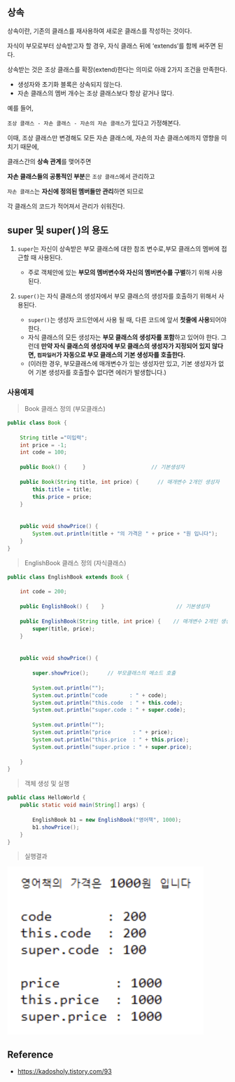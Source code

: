 ## 상속

상속이란, 기존의 클래스를 재사용하여 새로운 클래스를 작성하는 것이다.

자식이 부모로부터 상속받고자 할 경우, 자식 클래스 뒤에 ‘extends’를 함께 써주면 된다.

상속받는 것은 조상 클래스를 확장(extend)한다는 의미로 아래 2가지 조건을 만족한다.

- 생성자와 초기화 블록은 상속되지 않는다.
- 자손 클래스의 멤버 개수는 조상 클래스보다 항상 같거나 많다.

예를 들어,

`조상 클래스 - 자손 클래스 - 자손의 자손 클래스`가 있다고 가정해본다.

이때, 조상 클래스만 변경해도 모든 자손 클래스에, 자손의 자손 클래스에까지 영향을 미치기 때문에,

클래스간의 **상속 관계**를 맺어주면

**자손 클래스들의 공통적인 부분**은 `조상 클래스`에서 관리하고

`자손 클래스`는 **자신에 정의된 멤버들만 관리**하면 되므로

각 클래스의 코드가 적어져서 관리가 쉬워진다.


## super 및 super( )의 용도

1) `super`는 자신이 상속받은 부모 클래스에 대한 참조 변수로,부모 클래스의 멤버에 접근할 때 사용된다.

   - 주로 객체안에 있는 **부모의 멤버변수와 자신의 멤버변수를 구별**하기 위해 사용된다.

2) `super()`는 자식 클래스의 생성자에서 부모 클래스의 생성자를 호출하기 위해서 사용된다.

   - `super()`는 생성자 코드안에서 사용 될 때, 다른 코드에 앞서 **첫줄에 사용**되어야 한다.
   - 자식 클래스의 모든 생성자는 **부모 클래스의 생성자를 포함**하고 있어야 한다. 그런데 **만약 자식 클래스의 생성자에 부모 클래스의 생성자가 지정되어 있지 않다면, `컴파일러`가 자동으로 부모 클래스의 기본 생성자를 호출한다.**
   - (이러한 경우, 부모클래스에 매개변수가 있는 생성자만 있고, 기본 생성자가 없어 기본 생성자를 호출할수 없다면 에러가 발생합니다.)

### 사용예제

> Book 클래스 정의 (부모클래스)

```java
public class Book {

	String title ="미입력";
	int price = -1;
	int code = 100;
		
	public Book() {  	}                     // 기본생성자
		
	public Book(String title, int price) {      // 매개변수 2개인 생성자
		this.title = title;
		this.price = price;
	}

	
	public void showPrice() {
		System.out.println(title + "의 가격은 " + price + "원 입니다");
	}
}
```

> EnglishBook 클래스 정의 (자식클래스)

```java
public class EnglishBook extends Book {

	int code = 200;
	
	public EnglishBook() {    }                       // 기본생성자

	public EnglishBook(String title, int price) {    // 매개변수 2개인 생성자
		super(title, price);     
	}

	
	public void showPrice() {

		super.showPrice();      // 부모클래스의 메소드 호출
		
		System.out.println("");
		System.out.println("code       : " + code);
		System.out.println("this.code  : " + this.code);
		System.out.println("super.code : " + super.code);
		
		System.out.println("");
		System.out.println("price       : " + price);
		System.out.println("this.price  : " + this.price);
		System.out.println("super.price : " + super.price);
	
	}
}
```

> 객체 생성 및 실행

```java
public class HelloWorld {
	public static void main(String[] args) {

		EnglishBook b1 = new EnglishBook("영어책", 1000);
		b1.showPrice();
	}
}
```

> 실행결과

![](/img/java-super-result.png)

## Reference

- https://kadosholy.tistory.com/93